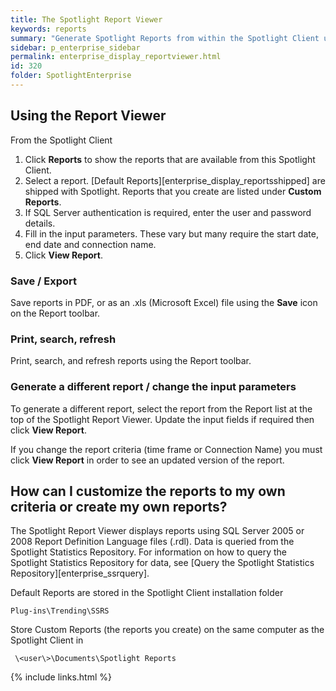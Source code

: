 ```yaml
---
title: The Spotlight Report Viewer
keywords: reports
summary: "Generate Spotlight Reports from within the Spotlight Client using the Spotight Report Viewer."
sidebar: p_enterprise_sidebar
permalink: enterprise_display_reportviewer.html
id: 320
folder: SpotlightEnterprise
---
```


## Using the Report Viewer
From the Spotlight Client

1. Click **Reports** to show the reports that are available from this Spotlight Client.
3. Select a report. [Default Reports][enterprise_display_reportsshipped] are shipped with Spotlight. Reports that you create are listed under **Custom Reports**.
3. If SQL Server authentication is required, enter the user and password details.
4. Fill in the input parameters. These vary but many require the start date, end date and connection name.
5. Click **View Report**.


### Save / Export
Save reports in PDF, or as an .xls (Microsoft Excel) file using the **Save** icon on the Report toolbar.

### Print, search, refresh
Print, search, and refresh reports using the Report toolbar.

### Generate a different report / change the input parameters
To generate a different report, select the report from the Report list at the top of the Spotlight Report Viewer. Update the input fields if required then click **View Report**.

If you change the report criteria (time frame or Connection Name) you must click **View Report** in order to see an updated version of the report.



## How can I customize the reports to my own criteria or create my own reports?
The Spotlight Report Viewer displays reports using SQL Server 2005 or 2008 Report Definition Language files (.rdl). Data is queried from the Spotlight Statistics Repository. For information on how to query the Spotlight Statistics Repository for data, see [Query the Spotlight Statistics Repository][enterprise_ssrquery].

Default Reports are stored in the Spotlight Client installation folder

```
Plug-ins\Trending\SSRS
```

Store Custom Reports (the reports you create) on the same computer as the Spotlight Client in

```
 \<user\>\Documents\Spotlight Reports
```




{% include links.html %}
